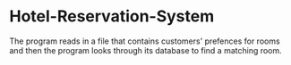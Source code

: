 # Hotel-Reservation-System

The program reads in a file that contains customers' prefences for rooms and then the program looks 
through its database to find a matching room. 
